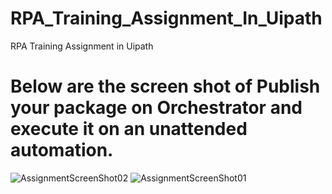 
# RPA_Training_Assignment_In_Uipath
 RPA Training Assignment in Uipath

# Below are the screen shot of Publish your package on Orchestrator and execute it on an unattended automation.

![AssignmentScreenShot02](https://github.com/raheelimran-10P/RPA_Training_Assignment_In_Uipath/assets/113178849/8dc3d232-afc3-40d1-badd-89610de00dc5)
![AssignmentScreenShot01](https://github.com/raheelimran-10P/RPA_Training_Assignment_In_Uipath/assets/113178849/31f5bc4c-4a35-4ace-9eb5-cfbc21c2cdac)

